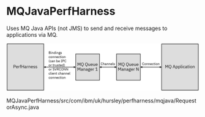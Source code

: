# MQJavaPerfHarness

Uses MQ Java APIs (not JMS) to send and receive messages to applications via MQ.

![Overview](ph-2.png)

MQJavaPerfHarness/src/com/ibm/uk/hursley/perfharness/mqjava/RequestorAsync.java
